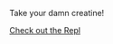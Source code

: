 Take your damn creatine!

[Check out the Repl](https://replit.com/@creatine-cycle/CreatineReminder)
